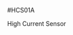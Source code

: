 <!--- Created:2017-01-02T13:58:39.588926: ---> 
<!--- Author:Mlab: ---> 
<!--- AuthorEmail:email@mlab.cz: ---> 
<!--- Tags:None: ---> 
<!--- Ust:rtDescription.en]
High Current Sensor

[InfoShortDescription.cs]
Snímač vysokých proudů

[InfoLongDescription.en]


[InfoLongDescription.cs]
Snímání vysokých proudů induktivním bezkontaktním způsobem.
[End]: ---> 
<!--- Name:HCS01A: --->
#HCS01A 
<!--- LongName --->
High Current Sensor
<!--- ELongName ---> 

<!--- Lead --->

<!--- ELead ---> 


​
​
<!--- Description --->
<!--- EDescription --->
<!--- Content --->
<!--- EContent --->
            